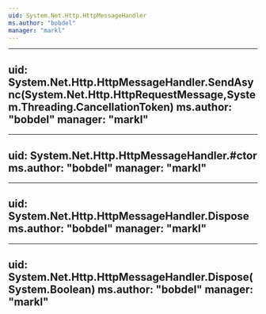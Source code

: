 ```yaml
---
uid: System.Net.Http.HttpMessageHandler
ms.author: "bobdel"
manager: "markl"
---
```


---
uid: System.Net.Http.HttpMessageHandler.SendAsync(System.Net.Http.HttpRequestMessage,System.Threading.CancellationToken)
ms.author: "bobdel"
manager: "markl"
---

---
uid: System.Net.Http.HttpMessageHandler.#ctor
ms.author: "bobdel"
manager: "markl"
---

---
uid: System.Net.Http.HttpMessageHandler.Dispose
ms.author: "bobdel"
manager: "markl"
---

---
uid: System.Net.Http.HttpMessageHandler.Dispose(System.Boolean)
ms.author: "bobdel"
manager: "markl"
---
